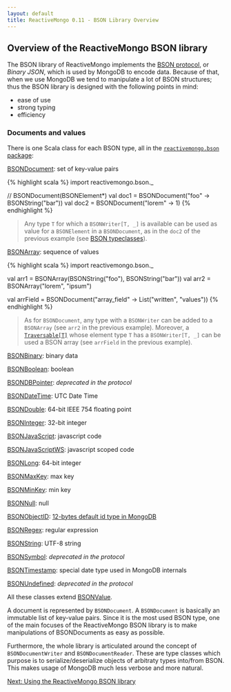 ```yaml
---
layout: default
title: ReactiveMongo 0.11 - BSON Library Overview
---
```


## Overview of the ReactiveMongo BSON library

The BSON library of ReactiveMongo implements the [BSON protocol](http://bsonspec.org), or _Binary JSON_, which is used by MongoDB to encode data. Because of that, when we use MongoDB we tend to manipulate a lot of BSON structures; thus the BSON library is designed with the following points in mind:

- ease of use
- strong typing
- efficiency

### Documents and values

There is one Scala class for each BSON type, all in the [`reactivemongo.bson` package](../../api/reactivemongo/bson/package.html):

[BSONDocument](../../api/reactivemongo/bson/BSONDocument.html): set of key-value pairs

{% highlight scala %}
import reactivemongo.bson._

// BSONDocument(BSONElement*)
val doc1 = BSONDocument("foo" -> BSONString("bar"))
val doc2 = BSONDocument("lorem" -> 1)
{% endhighlight %}

> Any type `T` for which a `BSONWriter[T, _]` is available can be used as value for a `BSONElement` in a `BSONDocument`, as in the `doc2` of the previous example (see [BSON typeclasses](./typeclasses.html)).

[BSONArray](../../api/reactivemongo/bson/BSONArray.html): sequence of values

{% highlight scala %}
import reactivemongo.bson._

val arr1 = BSONArray(BSONString("foo"), BSONString("bar"))
val arr2 = BSONArray("lorem", "ipsum")

val arrField = BSONDocument("array_field" -> List("written", "values"))
{% endhighlight %}

> As for `BSONDocument`, any type with a `BSONWriter` can be added to a `BSONArray` (see `arr2` in the previous example).
> Moreover, a [`Traversable[T]`](http://www.scala-lang.org/api/current/index.html#scala.collection.Traversable) whose element type `T` has a `BSONWriter[T, _]` can be used a BSON array (see `arrField` in the previous example).

[BSONBinary](../../api/reactivemongo/bson/BSONBinary.html): binary data

[BSONBoolean](../../api/reactivemongo/bson/BSONBoolean.html): boolean

[BSONDBPointer](../../api/reactivemongo/bson/BSONDBPointer.html): _deprecated in the protocol_

[BSONDateTime](../../api/reactivemongo/bson/BSONDateTime.html): UTC Date Time

[BSONDouble](../../api/reactivemongo/bson/BSONDouble.html): 64-bit IEEE 754 floating point

[BSONInteger](../../api/reactivemongo/bson/BSONInteger.html): 32-bit integer

[BSONJavaScript](../../api/reactivemongo/bson/BSONJavaScript.html): javascript code

[BSONJavaScriptWS](../../api/reactivemongo/bson/BSONJavaScriptWS.html): javascript scoped code

[BSONLong](../../api/reactivemongo/bson/BSONLong.html): 64-bit integer

[BSONMaxKey](../../api/reactivemongo/bson/BSONMaxKey$.html): max key

[BSONMinKey](../../api/reactivemongo/bson/BSONMinKey$.html): min key

[BSONNull](../../api/reactivemongo/bson/BSONNull$.html): null

[BSONObjectID](../../api/reactivemongo/bson/BSONObjectID.html): [12-bytes default id type in MongoDB](http://docs.mongodb.org/manual/reference/object-id/)

[BSONRegex](../../api/reactivemongo/bson/BSONRegex.html): regular expression

[BSONString](../../api/reactivemongo/bson/BSONString.html): UTF-8 string

[BSONSymbol](../../api/reactivemongo/bson/BSONSymbol.html): _deprecated in the protocol_

[BSONTimestamp](../../api/reactivemongo/bson/BSONTimestamp.html): special date type used in MongoDB internals

[BSONUndefined](../../api/reactivemongo/bson/BSONUndefined$.html): _deprecated in the protocol_

All these classes extend [BSONValue](../../api/reactivemongo/bson/BSONValue.html).

A document is represented by `BSONDocument`. A `BSONDocument` is basically an immutable list of key-value pairs. Since it is the most used BSON type, one of the main focuses of the ReactiveMongo BSON library is to make manipulations of BSONDocuments as easy as possible.

Furthermore, the whole library is articulated around the concept of `BSONDocumentWriter` and `BSONDocumentReader`. These are type classes which purpose is to serialize/deserialize objects of arbitraty types into/from BSON. This makes usage of MongoDB much less verbose and more natural.

[Next: Using the ReactiveMongo BSON library](usage.html)
